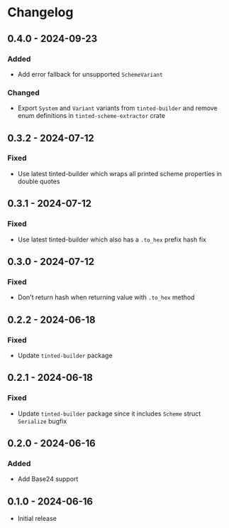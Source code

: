# Changelog

## 0.4.0 - 2024-09-23

### Added

- Add error fallback for unsupported `SchemeVariant`

### Changed

- Export `System` and `Variant` variants from `tinted-builder` and
  remove enum definitions in `tinted-scheme-extractor` crate

## 0.3.2 - 2024-07-12

### Fixed

- Use latest tinted-builder which wraps all printed scheme properties in
  double quotes

## 0.3.1 - 2024-07-12

### Fixed

- Use latest tinted-builder which also has a `.to_hex` prefix hash fix

## 0.3.0 - 2024-07-12

### Fixed

- Don't return hash when returning value with `.to_hex` method

## 0.2.2 - 2024-06-18

### Fixed

- Update `tinted-builder` package

## 0.2.1 - 2024-06-18

### Fixed

- Update `tinted-builder` package since it includes `Scheme` struct
  `Serialize` bugfix

## 0.2.0 - 2024-06-16

### Added

- Add Base24 support

## 0.1.0 - 2024-06-16

- Initial release
